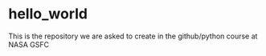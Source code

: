 # hello_world
This is the repository we are asked to create in the github/python course at NASA GSFC
